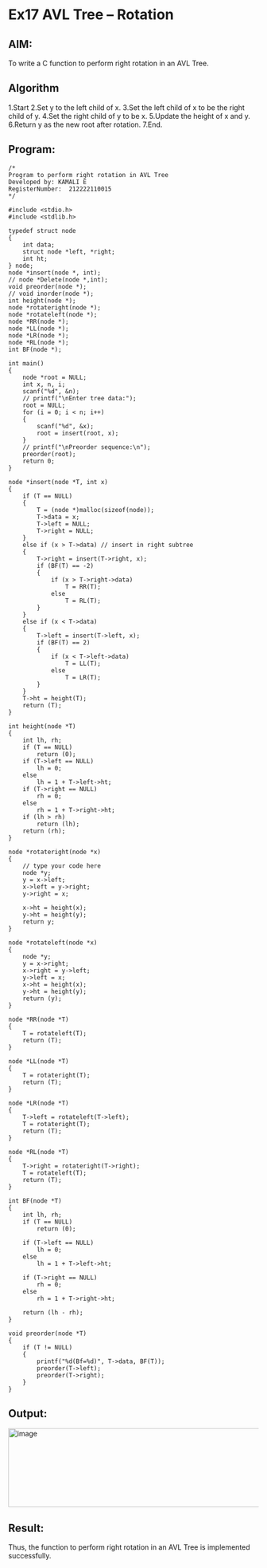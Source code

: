 # Ex17 AVL Tree – Rotation

## AIM:
To write a C function to perform right rotation in an AVL Tree.

## Algorithm
1.Start
2.Set y to the left child of x.
3.Set the left child of x to be the right child of y.
4.Set the right child of y to be x.
5.Update the height of x and y.
6.Return y as the new root after rotation.
7.End.   

## Program:
```
/*
Program to perform right rotation in AVL Tree
Developed by: KAMALI E
RegisterNumber:  212222110015
*/

#include <stdio.h>
#include <stdlib.h>

typedef struct node
{
    int data;
    struct node *left, *right;
    int ht;
} node;
node *insert(node *, int);
// node *Delete(node *,int);
void preorder(node *);
// void inorder(node *);
int height(node *);
node *rotateright(node *);
node *rotateleft(node *);
node *RR(node *);
node *LL(node *);
node *LR(node *);
node *RL(node *);
int BF(node *);

int main()
{
    node *root = NULL;
    int x, n, i;
    scanf("%d", &n);
    // printf("\nEnter tree data:");
    root = NULL;
    for (i = 0; i < n; i++)
    {
        scanf("%d", &x);
        root = insert(root, x);
    }
    // printf("\nPreorder sequence:\n");
    preorder(root);
    return 0;
}

node *insert(node *T, int x)
{
    if (T == NULL)
    {
        T = (node *)malloc(sizeof(node));
        T->data = x;
        T->left = NULL;
        T->right = NULL;
    }
    else if (x > T->data) // insert in right subtree
    {
        T->right = insert(T->right, x);
        if (BF(T) == -2)
        {
            if (x > T->right->data)
                T = RR(T);
            else
                T = RL(T);
        }
    }
    else if (x < T->data)
    {
        T->left = insert(T->left, x);
        if (BF(T) == 2)
        {
            if (x < T->left->data)
                T = LL(T);
            else
                T = LR(T);
        }
    }
    T->ht = height(T);
    return (T);
}

int height(node *T)
{
    int lh, rh;
    if (T == NULL)
        return (0);
    if (T->left == NULL)
        lh = 0;
    else
        lh = 1 + T->left->ht;
    if (T->right == NULL)
        rh = 0;
    else
        rh = 1 + T->right->ht;
    if (lh > rh)
        return (lh);
    return (rh);
}

node *rotateright(node *x)
{
    // type your code here
    node *y;
    y = x->left;
    x->left = y->right;
    y->right = x;

    x->ht = height(x);
    y->ht = height(y);
    return y;
}

node *rotateleft(node *x)
{
    node *y;
    y = x->right;
    x->right = y->left;
    y->left = x;
    x->ht = height(x);
    y->ht = height(y);
    return (y);
}

node *RR(node *T)
{
    T = rotateleft(T);
    return (T);
}

node *LL(node *T)
{
    T = rotateright(T);
    return (T);
}

node *LR(node *T)
{
    T->left = rotateleft(T->left);
    T = rotateright(T);
    return (T);
}

node *RL(node *T)
{
    T->right = rotateright(T->right);
    T = rotateleft(T);
    return (T);
}

int BF(node *T)
{
    int lh, rh;
    if (T == NULL)
        return (0);

    if (T->left == NULL)
        lh = 0;
    else
        lh = 1 + T->left->ht;

    if (T->right == NULL)
        rh = 0;
    else
        rh = 1 + T->right->ht;

    return (lh - rh);
}

void preorder(node *T)
{
    if (T != NULL)
    {
        printf("%d(Bf=%d)", T->data, BF(T));
        preorder(T->left);
        preorder(T->right);
    }
}
```

## Output:

<img width="1326" height="158" alt="image" src="https://github.com/user-attachments/assets/ddc304c1-3d27-4e8a-b58c-3a62b75bece8" />


## Result:
Thus, the function to perform right rotation in an AVL Tree is implemented successfully.
